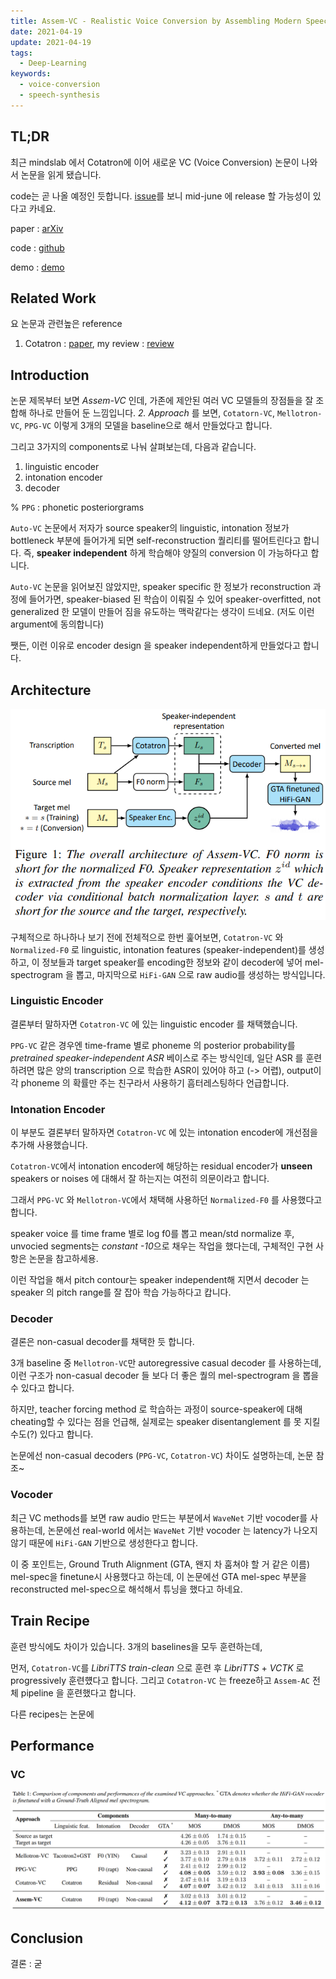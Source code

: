 ```yaml
---
title: Assem-VC - Realistic Voice Conversion by Assembling Modern Speech Synthesis Techniques
date: 2021-04-19
update: 2021-04-19
tags:
  - Deep-Learning
keywords:
  - voice-conversion
  - speech-synthesis
---
```


## TL;DR

최근 mindslab 에서 Cotatron에 이어 새로운 VC (Voice Conversion) 논문이 나와서 논문을 읽게 됐습니다.

code는 곧 나올 예정인 듯합니다. [issue](https://github.com/mindslab-ai/assem-vc/issues/1)를 보니 mid-june 에 release 할 가능성이 있다고 카네요.

paper : [arXiv](https://arxiv.org/pdf/2104.00931.pdf)

code : [github](https://github.com/mindslab-ai/assem-vc)

demo : [demo](https://mindslab-ai.github.io/assem-vc/)

## Related Work

요 논문과 관련높은 reference

1. Cotatron : [paper](https://arxiv.org/pdf/1905.11946.pdf), my review : [review](https://kozistr.tech/Cotatron/)

## Introduction

논문 제목부터 보면 *Assem-VC* 인데, 가존에 제안된 여러 VC 모델들의 장점들을 잘 조합해 하나로 만들어 둔 느낌입니다. 
*2. Approach* 를 보면, `Cotatorn-VC`, `Mellotron-VC`, `PPG-VC` 이렇게 3개의 모델을 baseline으로 해서 만들었다고 합니다.

그리고 3가지의 components로 나눠 살펴보는데, 다음과 같습니다.

1. linguistic encoder
2. intonation encoder
3. decoder

% `PPG` : phonetic posteriorgrams

`Auto-VC` 논문에서 저자가 source speaker의 linguistic, intonation 정보가 bottleneck 부분에 들어가게 되면 self-reconstruction 퀄리티를 떨어트린다고 합니다.
즉, **speaker independent** 하게 학습해야 양질의 conversion 이 가능하다고 합니다.

`Auto-VC` 논문을 읽어보진 않았지만, speaker specific 한 정보가 reconstruction 과정에 들어가면, speaker-biased 된 학습이 이뤄질 수 있어 speaker-overfitted, not generalized 한 모델이 만들어 짐을 유도하는 맥락같다는 생각이 드네요. (저도 이런 argument에 동의합니다)

쨋든, 이런 이유로 encoder design 을 speaker independent하게 만들었다고 합니다.

## Architecture

![architecture](architecture.png)

구체적으로 하나하나 보기 전에 전체적으로 한번 훑어보면, 
`Cotatron-VC` 와 `Normalized-F0` 로 linguistic, intonation features (speaker-independent)를 생성하고, 
이 정보들과 target speaker를 encoding한 정보와 같이 decoder에 넣어 mel-spectrogram 을 뽑고, 마지막으로 `HiFi-GAN` 으로 raw audio를 생성하는 방식입니다.

### Linguistic Encoder

결론부터 말하자면 `Cotatron-VC` 에 있는 linguistic encoder 를 채택했습니다. 

`PPG-VC` 같은 경우엔 time-frame 별로 phoneme 의 posterior probability를 *pretrained speaker-independent ASR* 베이스로 주는 방식인데, 
일단 ASR 를 훈련하려면 많은 양의 transcription 으로 학습한 ASR이 있어야 하고 (-> 어렵), output이 각 phoneme 의 확률만 주는 친구라서 사용하기 흠터레스팅하다 언급합니다.

### Intonation Encoder

이 부분도 결론부터 말하자면 `Cotatron-VC` 에 있는 intonation encoder에 개선점을 추가해 사용했습니다.

`Cotatron-VC`에서 intonation encoder에 해당하는 residual encoder가 **unseen** speakers or noises 에 대해서 잘 하는지는 여전히 의문이라고 합니다.

그래서 `PPG-VC` 와 `Mellotron-VC`에서 채택해 사용하던 `Normalized-F0` 를 사용했다고 합니다.

speaker voice 를 time frame 별로 log f0를 뽑고 mean/std normalize 후, unvocied segments는 *constant -10*으로 채우는 작업을 했다는데, 구체적인 구현 사항은 논문을 참고하세용.

이런 작업을 해서 pitch contour는 speaker independent해 지면서 decoder 는 speaker 의 pitch range를 잘 잡아 학습 가능하다고 캅니다.

### Decoder

결론은 non-casual decoder를 채택한 듯 합니다.

3개 baseline 중 `Mellotron-VC`만 autoregressive casual decoder 를 사용하는데, 이런 구조가 non-casual decoder 들 보다 더 좋은 퀄의 mel-spectrogram 을 뽑을 수 있다고 합니다.

하지만, teacher forcing method 로 학습하는 과정이 source-speaker에 대해 cheating할 수 있다는 점을 언급해, 실제로는 speaker disentanglement 를 못 지킬수도(?) 있다고 합니다.

논문에선 non-casual decoders (`PPG-VC`, `Cotatron-VC`) 차이도 설명하는데, 논문 참조~

### Vocoder

최근 VC methods를 보면 raw audio 만드는 부분에서 `WaveNet` 기반 vocoder를 사용하는데, 논문에선 real-world 에서는 `WaveNet` 기반 vocoder 는 latency가 나오지 않기 때문에 `HiFi-GAN` 기반으로 생성한다고 합니다.

이 중 포인트는, Ground Truth Alignment (GTA, 왠지 차 훔쳐야 할 거 같은 이름) mel-spec을 finetune시 사용했다고 하는데, 
이 논문에선 GTA mel-spec 부분을 reconstructed mel-spec으로 해석해서 튜닝을 했다고 하네요.

## Train Recipe

훈련 방식에도 차이가 있습니다. 3개의 baselines을 모두 훈련하는데,

먼저, `Cotatron-VC`를 *LibriTTS train-clean* 으로 훈련 후 *LibriTTS* + *VCTK* 로 progressively 훈련헀다고 합니다. 
그리고 `Cotatron-VC` 는 freeze하고 `Assem-AC` 전체 pipeline 을 훈련했다고 합니다.

다른 recipes는 논문에

## Performance

### VC

![benchmark](VC-benchmarks.png)


## Conclusion



결론 : 굳
